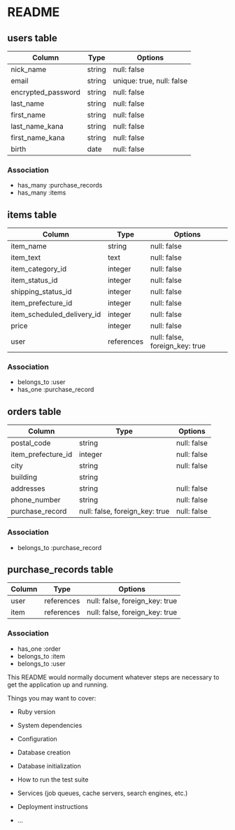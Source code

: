 # README

## users table

| Column             | Type   | Options     |
| ------------------ | ------ | ----------- |
| nick_name          | string | null: false |
| email              | string | unique: true, null: false|
| encrypted_password | string | null: false |
| last_name          | string | null: false |
| first_name         | string   | null: false |
| last_name_kana     | string   | null: false |
| first_name_kana    | string | null: false |
| birth              | date | null: false |


### Association

- has_many :purchase_records
- has_many :items

## items table

| Column                     | Type   | Options     |
| -----------------------    | ------ | ----------- |
| item_name                  | string | null: false |
| item_text                  | text | null: false |
| item_category_id           | integer | null: false |
| item_status_id             | integer   | null: false |
| shipping_status_id         | integer   | null: false |
| item_prefecture_id         | integer   | null: false |
| item_scheduled_delivery_id | integer | null: false |
| price                   | integer | null: false |
| user                 | references | null: false, foreign_key: true |

### Association

- belongs_to :user
- has_one :purchase_record







## orders table

| Column                  | Type   | Options     |
| ----------------------- | ------ | ----------- |
| postal_code             | string | null: false |
| item_prefecture_id      | integer | null: false |
| city                    | string | null: false |
| building                | string   |           |
| addresses               | string   | null: false |
| phone_number            | string   | null: false |
| purchase_record     | null: false, foreign_key: true | null: false |


### Association

- belongs_to :purchase_record


## purchase_records table

| Column                  | Type       | Options                        |
| ----------------------- | ---------- | ------------------------------ |
| user                    | references | null: false, foreign_key: true |
| item                    | references | null: false, foreign_key: true |


### Association

- has_one :order
- belongs_to :item
- belongs_to :user


































This README would normally document whatever steps are necessary to get the
application up and running.

Things you may want to cover:

* Ruby version

* System dependencies

* Configuration

* Database creation

* Database initialization

* How to run the test suite

* Services (job queues, cache servers, search engines, etc.)

* Deployment instructions

* ...
